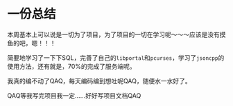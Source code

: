 # 一份总结

本周基本上可以说是一切为了项目，为了项目的一切在学习呢～～～应该是没有摸鱼的吧，嗯！！！

简要地学习了一下下SQL，完善了自己的`libportal`和`pcurses`，学习了`jsoncpp`的使用方法，还有就是，70%的完成了服务端呢。

我真的编不动了QAQ，每天编码编到想吐呢QAQ，随便水一水好了。

QAQ等我写完项目我一定……好好写项目文档QAQ
